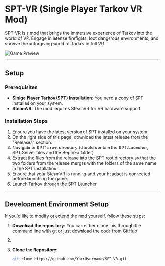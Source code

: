 # SPT-VR (Single Player Tarkov VR Mod)

SPT-VR is a mod that brings the immersive experience of Tarkov into the world of VR. Engage in intense firefights, loot dangerous environments, and survive the unforgiving world of Tarkov in full VR.

![Game Preview](./Assets/spt-vr-splash.gif)

---

## Setup

### Prerequisites
- **Sinlge Player Tarkov (SPT) Installation**: You need a copy of SPT installed on your system.
- **SteamVR**: The mod requires SteamVR for VR hardware support.

### Installation Steps
1. Ensure you have the latest version of SPT installed on your system 
2. On the right side of this page, download the latest release from the "Releases" section.
3. Navigate to SPT's root directory (should contain the SPT.Launcher, SPT.Server files and the BepInEx folder)
4. Extract the files from the release into the SPT root directory so that the two folders from the release merges with the folders of the same name in the SPT installation
5. Ensure that your SteamVR is running and your headset is connected before launching the game.
6. Launch Tarkov through the SPT Launcher

---

## Development Environment Setup

If you'd like to modify or extend the mod yourself, follow these steps:

1. **Download the repository**: You can either clone this through the command line with git or just download the code from GitHub
2. 
   
3. **Clone the Repository**:
   ```bash
   git clone https://github.com/YourUsername/SPT-VR.git
